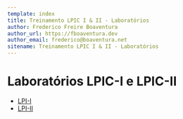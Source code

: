 ```yaml
---
template: index
title: Treinamento LPIC I & II - Laboratórios
author: Frederico Freire Boaventura
author_url: https://fboaventura.dev
author_email: frederico@boaventura.net
sitename: Treinamento LPIC I & II - Laboratórios
---
```

# Laboratórios LPIC-I e LPIC-II

- [LPI-I](lpi1c/README.md)
- [LPI-II](lpi2c/README.md)
